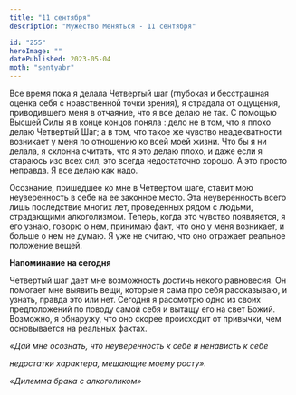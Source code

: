 ```yaml
---
title: "11 сентября"
description: "Мужество Меняться - 11 сентября"

id: "255"
heroImage: ""
datePublished: 2023-05-04
moth: "sentyabr"
---
```


Все время пока я делала Четвертый шаг (глубокая и бесстрашная оценка себя с
нравственной точки зрения), я страдала от ощущения, приводившего меня в
отчаяние, что я все делаю не так. С помощью Высшей Силы я в конце концов
поняла : дело не в том, что я плохо делаю Четвертый Шаг; а в том, что такое же
чувство неадекватности возникает у меня по отношению ко всей моей жизни. Что
бы я ни делала, я склонна считать, что я это делаю плохо, и даже если я
стараюсь изо всех сил, это всегда недостаточно хорошо. А это просто неправда.
Я все делаю как надо.

Осознание, пришедшее ко мне в Четвертом шаге, ставит мою неуверенность в себе
на ее законное место. Эта неуверенность всего лишь последствие многих лет,
проведенных рядом с людьми, страдающими алкоголизмом. Теперь, когда это
чувство появляется, я его узнаю, говорю о нем, принимаю факт, что оно у меня
возникает, и больше о нем не думаю. Я уже не считаю, что оно отражает реальное
положение вещей.

**Напоминание на сегодня**

Четвертый шаг дает мне возможность достичь некого равновесия. Он помогает мне
выявить вещи, которые я сама про себя рассказываю, и узнать, правда это или
нет. Сегодня я рассмотрю одно из своих предположений по поводу самой себя и
вытащу его на свет Божий. Возможно, я обнаружу, что оно скорее происходит от
привычки, чем основывается на реальных фактах.

_«Дай мне осознать, что неуверенность к себе и ненависть к себе_

_недостатки характера, мешающие моему росту»._

_«Дилемма брака с алкоголиком»_
